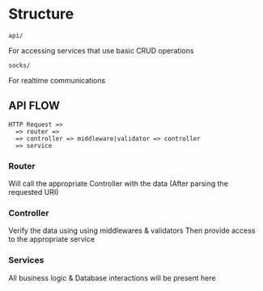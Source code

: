 # Structure
```
api/
```
For accessing services that use basic CRUD operations

```
socks/
```
For realtime communications

## API FLOW
```
HTTP Request =>
  => router =>
  => controller => middleware|validator => controller
  => service
```

### Router
Will call the appropriate Controller with the data (After parsing the requested URI) 

### Controller
Verify the data using using middlewares & validators
Then provide access to the appropriate service

### Services
All business logic & Database interactions will be present here

